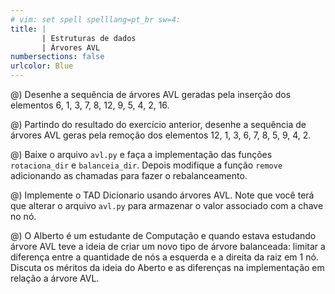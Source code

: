 ```yaml
---
# vim: set spell spelllang=pt_br sw=4:
title: |
       | Estruturas de dados
       | Árvores AVL
numbersections: false
urlcolor: Blue
---
```


<!-- Árvores AVL -->

@) Desenhe a sequência de árvores AVL geradas pela inserção dos elementos 6, 1, 3, 7, 8, 12, 9, 5, 4, 2, 16.

@) Partindo do resultado do exercício anterior, desenhe a sequência de árvores AVL geras pela remoção dos elementos 12, 1, 3, 6, 7, 8, 5, 9, 4, 2.

@) Baixe o arquivo `avl.py` e faça a implementação das funções `rotaciona_dir` e `balanceia_dir`. Depois modifique a função `remove` adicionando as chamadas para fazer o rebalanceamento.

@) Implemente o TAD Dicionario usando árvores AVL. Note que você terá que alterar o arquivo `avl.py` para armazenar o valor associado com a chave no nó.

@) O Alberto é um estudante de Computação e quando estava estudando árvore AVL teve a ideia de criar um novo tipo de árvore balanceada: limitar a diferença entre a quantidade de nós a esquerda e a direita da raiz em 1 nó. Discuta os méritos da ideia do Aberto e as diferenças na implementação em relação a árvore AVL.
